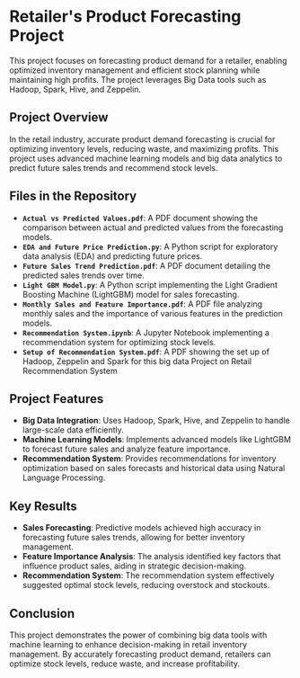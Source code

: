# Retailer's Product Forecasting Project

This project focuses on forecasting product demand for a retailer, enabling optimized inventory management and efficient stock planning while maintaining high profits. The project leverages Big Data tools such as Hadoop, Spark, Hive, and Zeppelin.

## Project Overview

In the retail industry, accurate product demand forecasting is crucial for optimizing inventory levels, reducing waste, and maximizing profits. This project uses advanced machine learning models and big data analytics to predict future sales trends and recommend stock levels.

## Files in the Repository

- **`Actual vs Predicted Values.pdf`**: A PDF document showing the comparison between actual and predicted values from the forecasting models.
- **`EDA and Future Price Prediction.py`**: A Python script for exploratory data analysis (EDA) and predicting future prices.
- **`Future Sales Trend Prediction.pdf`**: A PDF document detailing the predicted sales trends over time.
- **`Light GBM Model.py`**: A Python script implementing the Light Gradient Boosting Machine (LightGBM) model for sales forecasting.
- **`Monthly Sales and Feature Importance.pdf`**: A PDF file analyzing monthly sales and the importance of various features in the prediction models.
- **`Recommendation System.ipynb`**: A Jupyter Notebook implementing a recommendation system for optimizing stock levels.
- **`Setup of Recommendation System.pdf`**: A PDF showing the set up of Hadoop, Zeppelin and Spark for this big data Project on Retail Recommendation System

## Project Features

- **Big Data Integration**: Uses Hadoop, Spark, Hive, and Zeppelin to handle large-scale data efficiently.
- **Machine Learning Models**: Implements advanced models like LightGBM to forecast future sales and analyze feature importance.
- **Recommendation System**: Provides recommendations for inventory optimization based on sales forecasts and historical data using Natural Language Processing.

## Key Results

- **Sales Forecasting**: Predictive models achieved high accuracy in forecasting future sales trends, allowing for better inventory management.
- **Feature Importance Analysis**: The analysis identified key factors that influence product sales, aiding in strategic decision-making.
- **Recommendation System**: The recommendation system effectively suggested optimal stock levels, reducing overstock and stockouts.

## Conclusion

This project demonstrates the power of combining big data tools with machine learning to enhance decision-making in retail inventory management. By accurately forecasting product demand, retailers can optimize stock levels, reduce waste, and increase profitability.


